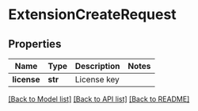 # ExtensionCreateRequest

## Properties
Name | Type | Description | Notes
------------ | ------------- | ------------- | -------------
**license** | **str** | License key | 

[[Back to Model list]](../README.md#documentation-for-models) [[Back to API list]](../README.md#documentation-for-api-endpoints) [[Back to README]](../README.md)


